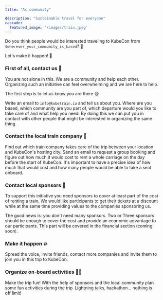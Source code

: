 ```yaml
---
title: "As community"

description: "Sustainable travel for everyone"
cascade:
  featured_image: '/images/train.jpeg'
---
```


Do you think people would be interested traveling to KubeCon from
`$wherever_your_community_is_based`? 🚄

Let's make it happen! 🎉

<!--more-->

### First of all, contact us 👥

You are not alone in this. We are a community and help each other.
Organizing such an initiative can feel overwhelming and we are here to
help.

The first step is to let us know you are there 😄

Write an email to `info@kubetrain.io` and tell us about you. Where are you
based, which community are you part of, which departure would you like to
take care of and what help you need. By doing this we can put you in
contact with other people that might be interested in organizing the same
thing.

### Contact the local train company 🚝

Find out which train company takes care of the trip between your location
and KubeCon's hosting city. Send an email to request a group booking and
figure out how much it would cost to rent a whole carriage on the day
before the start of KubeCon. It's important to have a precise idea of how
much that would cost and how many people would be able to take a seat
onboard.

### Contact local sponsors 📌

To support this initiative you need sponsors to cover at least part of the
cost of renting a train. We would like participants to get their tickets
at a discount while at the same time providing values to the companies
sponsoring us.

The good news is: you don't need many sponsors. Two or Three sponsors
should be enough to cover the cost and provide an economic advantage to
our participants. This part will be covered in the financial section
(coming soon).

### Make it happen 💥

Spread the voice, invite friends, contact more companies and invite them
to join you in this trip to KubeCon.

### Organize on-board activities 🧑‍💻

Make the trip fun! With the help of sponsors and the local community plan
some fun activities during the trip. Lightning talks, hackathon... nothing
is off limit!


